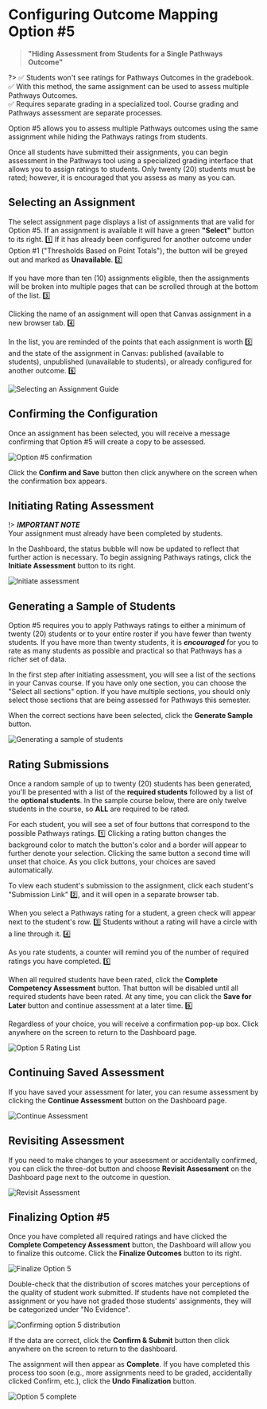 # Configuring Outcome Mapping Option #5

> **"Hiding Assessment from Students for a Single Pathways Outcome"**

?> :white_check_mark: Students won't see ratings for Pathways Outcomes in the gradebook.  
:white_check_mark: With this method, the same assignment can be used to assess multiple Pathways Outcomes.  
:white_check_mark: Requires separate grading in a specialized tool. Course grading and Pathways assessment are separate processes.  

Option #5 allows you to assess multiple Pathways outcomes using the same assignment while hiding the Pathways ratings from students.

Once all students have submitted their assignments, you can begin assessment in the Pathways tool using a specialized grading interface that allows you to assign ratings to students. Only twenty (20) students must be rated; however, it is encouraged that you assess as many as you can.

## Selecting an Assignment

The select assignment page displays a list of assignments that are valid for Option #5.  If an assignment is available it will have a green **"Select"** button to its right. :one:  If it has already been configured for another outcome under Option #1 ("Thresholds Based on Point Totals"), the button will be greyed out and marked as **Unavailable**. :two:

If you have more than ten (10) assignments eligible, then the assignments will be broken into multiple pages that can be scrolled through at the bottom of the list. :three:

Clicking the name of an assignment will open that Canvas assignment in a new browser tab. :four:

In the list, you are reminded of the points that each assignment is worth :five: and the state of the assignment in Canvas: published (available to students), unpublished (unavailable to students), or already configured for another outcome. :six:

![Selecting an Assignment Guide](/_media/selectingassignment.png "Selecting an Assignment Guide")

## Confirming the Configuration

Once an assignment has been selected, you will receive a message confirming that Option #5 will create a copy to be assessed.

![Option #5 confirmation](/_media/option4confirm.png "Option #5 confirmation")

Click the **Confirm and Save** button then click anywhere on the screen when the confirmation box appears.

## Initiating Rating Assessment

!> ***IMPORTANT NOTE***  
Your assignment must already have been completed by students.

In the Dashboard, the status bubble will now be updated to reflect that further action is necessary. To begin assigning Pathways ratings, click the **Initiate Assessment** button to its right.

![Initiate assessment](/_media/initiateassessment.png "Initiate assessment")

## Generating a Sample of Students

Option #5 requires you to apply Pathways ratings to either a minimum of twenty (20) students or to your entire roster if you have fewer than twenty students. If you have more than twenty students, it is ***encouraged*** for you to rate as many students as possible and practical so that Pathways has a richer set of data.

In the first step after initiating assessment, you will see a list of the sections in your Canvas course.  If you have only one section, you can choose the "Select all sections" option. If you have multiple sections, you should only select those sections that are being assessed for Pathways this semester.

When the correct sections have been selected, click the **Generate Sample** button.

![Generating a sample of students](/_media/generatesample.png "Generating a sample of students")

## Rating Submissions

Once a random sample of up to twenty (20) students has been generated, you'll be presented with a list of the **required students** followed by a list of the **optional students**. In the sample course below, there are only twelve students in the course, so **ALL** are required to be rated.

For each student, you will see a set of four buttons that correspond to the possible Pathways ratings. :one: Clicking a rating button changes the background color to match the button's color and a border will appear to further denote your selection. Clicking the same button a second time will unset that choice. As you click buttons, your choices are saved automatically.

To view each student's submission to the assignment, click each student's "Submission Link" :two:, and it will open in a separate browser tab.

When you select a Pathways rating for a student, a green check will appear next to the student's row. :three: Students without a rating will have a circle with a line through it. :four:

As you rate students, a counter will remind you of the number of required ratings you have completed. :five:

When all required students have been rated, click the **Complete Competency Assessment** button. That button will be disabled until all required students have been rated. At any time, you can click the **Save for Later** button and continue assessment at a later time. :six:

Regardless of your choice, you will receive a confirmation pop-up box. Click anywhere on the screen to return to the Dashboard page.

![Option 5 Rating List](/_media/option4ratinglist.png "Option 5 Rating List")

## Continuing Saved Assessment

If you have saved your assessment for later, you can resume assessment by clicking the **Continue Assessment** button on the Dashboard page.

![Continue Assessment](/_media/continueassessment.png "Continue Assessment")

## Revisiting Assessment

If you need to make changes to your assessment or accidentally confirmed, you can click the three-dot button and choose **Revisit Assessment** on the Dashboard page next to the outcome in question.

![Revisit Assessment](/_media/option4revisit.png "Revisit Assessment")

## Finalizing Option #5

Once you have completed all required ratings and have clicked the **Complete Competency Assessment** button, the Dashboard will allow you to finalize this outcome. Click the **Finalize Outcomes** button to its right.

![Finalize Option 5](/_media/finalizeoption4.png "Finalize Option 5")

Double-check that the distribution of scores matches your perceptions of the quality of student work submitted. If students have not completed the assignment or you have not graded those students' assignments, they will be categorized under "No Evidence".

![Confirming option 5 distribution](/_media/confirmoption.png "Confirming option 5 distribution")

If the data are correct, click the **Confirm & Submit** button then click anywhere on the screen to return to the dashboard.

The assignment will then appear as **Complete**.  If you have completed this process too soon (e.g., more assignments need to be graded, accidentally clicked Confirm, etc.), click the **Undo Finalization** button.

![Option 5 complete](/_media/option4complete.png "Option 5 complete")